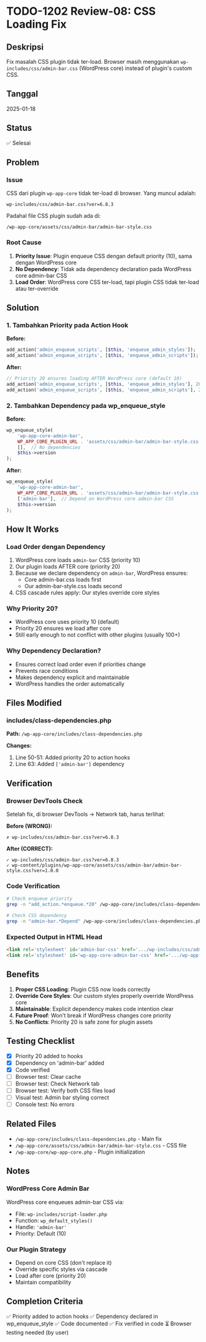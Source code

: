 # TODO-1202 Review-08: CSS Loading Fix

## Deskripsi
Fix masalah CSS plugin tidak ter-load. Browser masih menggunakan `wp-includes/css/admin-bar.css` (WordPress core) instead of plugin's custom CSS.

## Tanggal
2025-01-18

## Status
✅ Selesai

## Problem

### Issue
CSS dari plugin `wp-app-core` tidak ter-load di browser. Yang muncul adalah:
```
wp-includes/css/admin-bar.css?ver=6.8.3
```

Padahal file CSS plugin sudah ada di:
```
/wp-app-core/assets/css/admin-bar/admin-bar-style.css
```

### Root Cause
1. **Priority Issue**: Plugin enqueue CSS dengan default priority (10), sama dengan WordPress core
2. **No Dependency**: Tidak ada dependency declaration pada WordPress core admin-bar CSS
3. **Load Order**: WordPress core CSS ter-load, tapi plugin CSS tidak ter-load atau ter-override

## Solution

### 1. Tambahkan Priority pada Action Hook

**Before:**
```php
add_action('admin_enqueue_scripts', [$this, 'enqueue_admin_styles']);
add_action('admin_enqueue_scripts', [$this, 'enqueue_admin_scripts']);
```

**After:**
```php
// Priority 20 ensures loading AFTER WordPress core (default 10)
add_action('admin_enqueue_scripts', [$this, 'enqueue_admin_styles'], 20);
add_action('admin_enqueue_scripts', [$this, 'enqueue_admin_scripts'], 20);
```

### 2. Tambahkan Dependency pada wp_enqueue_style

**Before:**
```php
wp_enqueue_style(
    'wp-app-core-admin-bar',
    WP_APP_CORE_PLUGIN_URL . 'assets/css/admin-bar/admin-bar-style.css',
    [],  // No dependencies
    $this->version
);
```

**After:**
```php
wp_enqueue_style(
    'wp-app-core-admin-bar',
    WP_APP_CORE_PLUGIN_URL . 'assets/css/admin-bar/admin-bar-style.css',
    ['admin-bar'],  // Depend on WordPress core admin-bar CSS
    $this->version
);
```

## How It Works

### Load Order dengan Dependency
1. WordPress core loads `admin-bar` CSS (priority 10)
2. Our plugin loads AFTER core (priority 20)
3. Because we declare dependency on `admin-bar`, WordPress ensures:
   - Core admin-bar.css loads first
   - Our admin-bar-style.css loads second
4. CSS cascade rules apply: Our styles override core styles

### Why Priority 20?
- WordPress core uses priority 10 (default)
- Priority 20 ensures we load after core
- Still early enough to not conflict with other plugins (usually 100+)

### Why Dependency Declaration?
- Ensures correct load order even if priorities change
- Prevents race conditions
- Makes dependency explicit and maintainable
- WordPress handles the order automatically

## Files Modified

### includes/class-dependencies.php
**Path:** `/wp-app-core/includes/class-dependencies.php`

**Changes:**
1. Line 50-51: Added priority 20 to action hooks
2. Line 63: Added `['admin-bar']` dependency

## Verification

### Browser DevTools Check
Setelah fix, di browser DevTools → Network tab, harus terlihat:

**Before (WRONG):**
```
✗ wp-includes/css/admin-bar.css?ver=6.8.3
```

**After (CORRECT):**
```
✓ wp-includes/css/admin-bar.css?ver=6.8.3
✓ wp-content/plugins/wp-app-core/assets/css/admin-bar/admin-bar-style.css?ver=1.0.0
```

### Code Verification
```bash
# Check enqueue priority
grep -n "add_action.*enqueue.*20" /wp-app-core/includes/class-dependencies.php

# Check CSS dependency
grep -n "admin-bar.*Depend" /wp-app-core/includes/class-dependencies.php
```

### Expected Output in HTML Head
```html
<link rel='stylesheet' id='admin-bar-css' href='.../wp-includes/css/admin-bar.css?ver=6.8.3' />
<link rel='stylesheet' id='wp-app-core-admin-bar-css' href='.../wp-app-core/assets/css/admin-bar/admin-bar-style.css?ver=1.0.0' />
```

## Benefits

1. **Proper CSS Loading**: Plugin CSS now loads correctly
2. **Override Core Styles**: Our custom styles properly override WordPress core
3. **Maintainable**: Explicit dependency makes code intention clear
4. **Future Proof**: Won't break if WordPress changes core priority
5. **No Conflicts**: Priority 20 is safe zone for plugin assets

## Testing Checklist

- [x] Priority 20 added to hooks
- [x] Dependency on 'admin-bar' added
- [x] Code verified
- [ ] Browser test: Clear cache
- [ ] Browser test: Check Network tab
- [ ] Browser test: Verify both CSS files load
- [ ] Visual test: Admin bar styling correct
- [ ] Console test: No errors

## Related Files

- `/wp-app-core/includes/class-dependencies.php` - Main fix
- `/wp-app-core/assets/css/admin-bar/admin-bar-style.css` - CSS file
- `/wp-app-core/wp-app-core.php` - Plugin initialization

## Notes

### WordPress Core Admin Bar
WordPress core enqueues admin-bar CSS via:
- File: `wp-includes/script-loader.php`
- Function: `wp_default_styles()`
- Handle: `'admin-bar'`
- Priority: Default (10)

### Our Plugin Strategy
- Depend on core CSS (don't replace it)
- Override specific styles via cascade
- Load after core (priority 20)
- Maintain compatibility

## Completion Criteria
✅ Priority added to action hooks
✅ Dependency declared in wp_enqueue_style
✅ Code documented
✅ Fix verified in code
⏳ Browser testing needed (by user)
